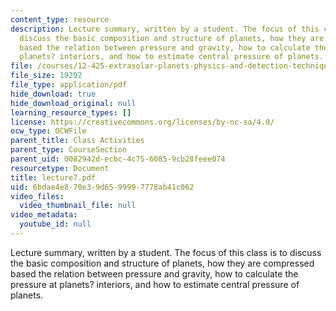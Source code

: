 ```yaml
---
content_type: resource
description: Lecture summary, written by a student. The focus of this class is to
  discuss the basic composition and structure of planets, how they are compressed
  based the relation between pressure and gravity, how to calculate the pressure at
  planets? interiors, and how to estimate central pressure of planets.
file: /courses/12-425-extrasolar-planets-physics-and-detection-techniques-fall-2007/6bdae4e870e39d6599997778ab41c062_lecture7.pdf
file_size: 19292
file_type: application/pdf
hide_download: true
hide_download_original: null
learning_resource_types: []
license: https://creativecommons.org/licenses/by-nc-sa/4.0/
ocw_type: OCWFile
parent_title: Class Activities
parent_type: CourseSection
parent_uid: 0082942d-ecbc-4c75-6085-9cb28feee074
resourcetype: Document
title: lecture7.pdf
uid: 6bdae4e8-70e3-9d65-9999-7778ab41c062
video_files:
  video_thumbnail_file: null
video_metadata:
  youtube_id: null
---
```

Lecture summary, written by a student. The focus of this class is to discuss the basic composition and structure of planets, how they are compressed based the relation between pressure and gravity, how to calculate the pressure at planets? interiors, and how to estimate central pressure of planets.